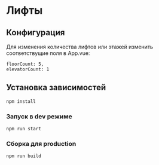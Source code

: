 # Лифты

## Конфигурация

Для изменения количества лифтов или этажей изменить соответствущие поля в App.vue:

```
floorCount: 5,
elevatorCount: 1
```

## Установка зависимостей

```
npm install
```

### Запуск в dev режиме

```
npm run start
```

### Сборка для production

```
npm run build
```
